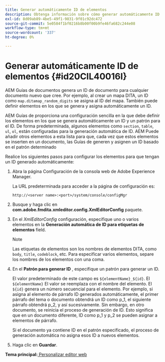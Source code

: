 ```yaml
---
title: Generar automáticamente ID de elementos
description: Obtenga información sobre cómo generar automáticamente ID de elementos
exl-id: 8d09ab89-4be5-49f1-9831-9f01c92dc472
source-git-commit: 5e0584f1bf0216b8b00f00b9fe46fa682c244e08
workflow-type: tm+mt
source-wordcount: '337'
ht-degree: 0%

---
```


# Generar automáticamente ID de elementos {#id20CIL40016I}

AEM Guías de documentos genera un ID de documento para cualquier documento nuevo que cree. Por ejemplo, al crear un mapa DITA, un ID como `map.ditamap_random_digits` se asigna al ID del mapa. También puede definir elementos en los que se genera y asigna automáticamente un ID.

AEM Guías de proporciona una configuración sencilla en la que debe definir los elementos en los que se genera automáticamente un ID y un patrón para el ID. De forma predeterminada, algunos elementos como `section`, `table`, `ul`, `ol`, están configuradas para la generación automática de ID. AEM Puede añadir otros elementos a esta lista para que, cada vez que estos elementos se inserten en un documento, las Guías de generen y asignen un ID basado en el patrón determinado

Realice los siguientes pasos para configurar los elementos para que tengan un ID generado automáticamente:

1. Abra la página Configuración de la consola web de Adobe Experience Manager.

   La URL predeterminada para acceder a la página de configuración es:

   ```http
   http://<server name>:<port>/system/console/configMgr
   ```

1. Busque y haga clic en **com.adobe.fmdita.xmleditor.config.XmlEditorConfig** paquete.

1. En el *XmlEditorConfig* configuración, especifique uno o varios elementos en la **Generación automática de ID para etiquetas de elementos** field.

   >[!NOTE]
   >
   > Las etiquetas de elementos son los nombres de elementos DITA, como `body`, `title`, `codeblock`, etc. Para especificar varios elementos, separe los nombres de los elementos con una coma.

1. En el **Patrón para generar ID** , especifique un patrón para generar un ID.

   El valor predeterminado de este campo es `${elementName}_${id}`. El `${elementName}` El valor se reemplaza con el nombre del elemento. El `${id}` genera un número secuencial para el elemento. Por ejemplo, si asigna al elemento de párrafo ID generados automáticamente, el primer párrafo del tema o documento obtendrá un ID como p\_1, el siguiente párrafo obtendrá p\_2, y así sucesivamente. Sin embargo, en otro documento, se reinicia el proceso de generación de ID. Esto significa que en un documento diferente, ID como p\_1 y p\_2 se pueden asignar a elementos de párrafo.

   Si el documento ya contiene ID en el patrón especificado, el proceso de generación automática no asigna esos ID a nuevos elementos.

1. Haga clic en **Guardar**.


**Tema principal:**[ Personalizar editor web](conf-web-editor.md)
